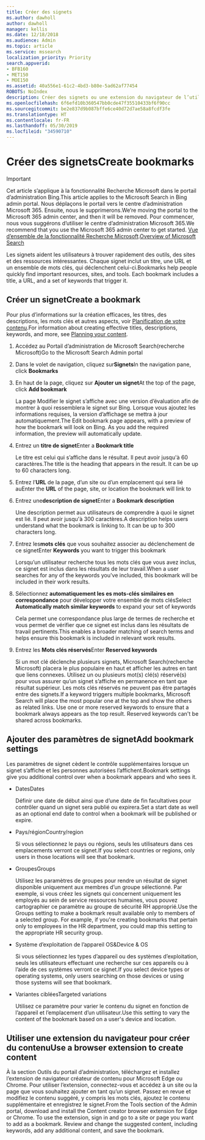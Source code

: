 ```yaml
---
title: Créer des signets
ms.author: dawholl
author: dawholl
manager: kellis
ms.date: 12/18/2018
ms.audience: Admin
ms.topic: article
ms.service: mssearch
localization_priority: Priority
search.appverid:
- BFB160
- MET150
- MOE150
ms.assetid: 40a556e1-61c2-4bd3-b80e-5ad62af77454
ROBOTS: NoIndex
description: Créer des signets ou une extension du navigateur de l’utilisateur pour les ajouter à vos résultats de travail Microsoft Search (recherche Microsoft)
ms.openlocfilehash: 6f6efd10b360547bb0cde47f35510433bf6f90cc
ms.sourcegitcommit: be2e837d9b087bffe6ce40d72d7ae58a8fcdf3fe
ms.translationtype: HT
ms.contentlocale: fr-FR
ms.lasthandoff: 05/30/2019
ms.locfileid: "34590710"
---
```

# <a name="create-bookmarks"></a><span data-ttu-id="8eba0-103">Créer des signets</span><span class="sxs-lookup"><span data-stu-id="8eba0-103">Create bookmarks</span></span>

> [!IMPORTANT]
> <span data-ttu-id="8eba0-104">Cet article s’applique à la fonctionnalité Recherche Microsoft dans le portail d’administration Bing.</span><span class="sxs-lookup"><span data-stu-id="8eba0-104">This article applies to the Microsoft Search in Bing admin portal.</span></span> <span data-ttu-id="8eba0-105">Nous déplaçons le portail vers le centre d’administration Microsoft 365. Ensuite, nous le supprimerons.</span><span class="sxs-lookup"><span data-stu-id="8eba0-105">We’re moving the portal to the Microsoft 365 admin center, and then it will be removed.</span></span> <span data-ttu-id="8eba0-106">Pour commencer, nous vous suggérons d’utiliser le centre d’administration Microsoft 365.</span><span class="sxs-lookup"><span data-stu-id="8eba0-106">We recommend that you use the Microsoft 365 admin center to get started.</span></span> <span data-ttu-id="8eba0-107">[Vue d’ensemble de la fonctionnalité Recherche Microsoft](overview-microsoft-search.md).</span><span class="sxs-lookup"><span data-stu-id="8eba0-107">[Overview of Microsoft Search](overview-microsoft-search.md)</span></span>
    
<span data-ttu-id="8eba0-p102">Les signets aident les utilisateurs à trouver rapidement des outils, des sites et des ressources intéressantes. Chaque signet inclut un titre, une URL et un ensemble de mots clés, qui déclenchent celui-ci.</span><span class="sxs-lookup"><span data-stu-id="8eba0-p102">Bookmarks help people quickly find important resources, sites, and tools. Each bookmark includes a title, a URL, and a set of keywords that trigger it.</span></span>
  
## <a name="create-a-bookmark"></a><span data-ttu-id="8eba0-110">Créer un signet</span><span class="sxs-lookup"><span data-stu-id="8eba0-110">Create a bookmark</span></span>

<span data-ttu-id="8eba0-111">Pour plus d’informations sur la création efficaces, les titres, des descriptions, les mots clés et autres aspects, voir [Planification de votre contenu](plan-your-content.md).</span><span class="sxs-lookup"><span data-stu-id="8eba0-111">For information about creating effective titles, descriptions, keywords, and more, see [Planning your content](plan-your-content.md).</span></span>
  
1. <span data-ttu-id="8eba0-112">Accédez au Portail d’administration de Microsoft Search(recherche Microsoft)</span><span class="sxs-lookup"><span data-stu-id="8eba0-112">Go to the Microsoft Search Admin portal</span></span>
    
2. <span data-ttu-id="8eba0-113">Dans le volet de navigation, cliquez sur**Signets**</span><span class="sxs-lookup"><span data-stu-id="8eba0-113">In the navigation pane, click **Bookmarks**</span></span>
    
3. <span data-ttu-id="8eba0-114">En haut de la page, cliquez sur **Ajouter un signet**</span><span class="sxs-lookup"><span data-stu-id="8eba0-114">At the top of the page, click **Add bookmark**</span></span>
    
    <span data-ttu-id="8eba0-p103">La page Modifier le signet s’affiche avec une version d’évaluation afin de montrer à quoi ressemblera le signet sur Bing. Lorsque vous ajoutez les informations requises, la version d’affichage se mettra à jour automatiquement.</span><span class="sxs-lookup"><span data-stu-id="8eba0-p103">The Edit bookmark page appears, with a preview of how the bookmark will look on Bing. As you add the required information, the preview will automatically update.</span></span>
    
4. <span data-ttu-id="8eba0-117">Entrez un **titre de signet**</span><span class="sxs-lookup"><span data-stu-id="8eba0-117">Enter a **Bookmark title**</span></span>
    
    <span data-ttu-id="8eba0-p104">Le titre est celui qui s’affiche dans le résultat. Il peut avoir jusqu'à 60 caractères.</span><span class="sxs-lookup"><span data-stu-id="8eba0-p104">The title is the heading that appears in the result. It can be up to 60 characters long.</span></span>
    
5. <span data-ttu-id="8eba0-120">Entrez l’**URL** de la page, d’un site ou d’un emplacement qui sera lié au</span><span class="sxs-lookup"><span data-stu-id="8eba0-120">Enter the **URL** of the page, site, or location the bookmark will link to</span></span> 
    
6. <span data-ttu-id="8eba0-121">Entrez une**description de signet**</span><span class="sxs-lookup"><span data-stu-id="8eba0-121">Enter a **Bookmark description**</span></span>
    
    <span data-ttu-id="8eba0-p105">Une description permet aux utilisateurs de comprendre à quoi le signet est lié. Il peut avoir jusqu'à 300 caractères.</span><span class="sxs-lookup"><span data-stu-id="8eba0-p105">A description helps users understand what the bookmark is linking to. It can be up to 300 characters long.</span></span>
    
7. <span data-ttu-id="8eba0-124">Entrez les**mots clés** que vous souhaitez associer au déclenchement de ce signet</span><span class="sxs-lookup"><span data-stu-id="8eba0-124">Enter **Keywords** you want to trigger this bookmark</span></span> 
    
    <span data-ttu-id="8eba0-125">Lorsqu’un utilisateur recherche tous les mots clés que vous avez inclus, ce signet est inclus dans les résultats de leur travail.</span><span class="sxs-lookup"><span data-stu-id="8eba0-125">When a user searches for any of the keywords you've included, this bookmark will be included in their work results.</span></span>
    
8. <span data-ttu-id="8eba0-126">Sélectionnez **automatiquement les es mots-clés similaires en correspondance** pour développer votre ensemble de mots clés</span><span class="sxs-lookup"><span data-stu-id="8eba0-126">Select **Automatically match similar keywords** to expand your set of keywords</span></span> 
    
    <span data-ttu-id="8eba0-127">Cela permet une correspondance plus large de termes de recherche et vous permet de vérifier que ce signet est inclus dans les résultats de travail pertinents.</span><span class="sxs-lookup"><span data-stu-id="8eba0-127">This enables a broader matching of search terms and helps ensure this bookmark is included in relevant work results.</span></span>
    
9. <span data-ttu-id="8eba0-128">Entrez les **Mots clés réservés**</span><span class="sxs-lookup"><span data-stu-id="8eba0-128">Enter **Reserved keywords**</span></span>
    
    <span data-ttu-id="8eba0-p106">Si un mot clé déclenche plusieurs signets, Microsoft Search(recherche Microsoft) placera le plus populaire en haut et afficher les autres en tant que liens connexes. Utilisez un ou plusieurs mot(s) clé(s) réservé(s) pour vous assurer qu’un signet s’affiche en permanence en tant que résultat supérieur. Les mots clés réservés ne peuvent pas être partagés entre des signets.</span><span class="sxs-lookup"><span data-stu-id="8eba0-p106">If a keyword triggers multiple bookmarks, Microsoft Search will place the most popular one at the top and show the others as related links. Use one or more reserved keywords to ensure that a bookmark always appears as the top result. Reserved keywords can't be shared across bookmarks.</span></span>
    
## <a name="add-bookmark-settings"></a><span data-ttu-id="8eba0-132">Ajouter des paramètres de signet</span><span class="sxs-lookup"><span data-stu-id="8eba0-132">Add bookmark settings</span></span>

<span data-ttu-id="8eba0-133">Les paramètres de signet cèdent le contrôle supplémentaires lorsque un signet s’affiche et les personnes autorisées l’affichent.</span><span class="sxs-lookup"><span data-stu-id="8eba0-133">Bookmark settings give you additional control over when a bookmark appears and who sees it.</span></span>
  
- <span data-ttu-id="8eba0-134">Dates</span><span class="sxs-lookup"><span data-stu-id="8eba0-134">Dates</span></span>
    
    <span data-ttu-id="8eba0-135">Définir une date de début ainsi que d’une date de fin facultatives pour contrôler quand un signet sera publié ou expirera.</span><span class="sxs-lookup"><span data-stu-id="8eba0-135">Set a start date as well as an optional end date to control when a bookmark will be published or expire.</span></span> 
    
- <span data-ttu-id="8eba0-136">Pays/région</span><span class="sxs-lookup"><span data-stu-id="8eba0-136">Country/region</span></span>
    
    <span data-ttu-id="8eba0-137">Si vous sélectionnez le pays ou régions, seuls les utilisateurs dans ces emplacements verront ce signet.</span><span class="sxs-lookup"><span data-stu-id="8eba0-137">If you select countries or regions, only users in those locations will see that bookmark.</span></span>
    
- <span data-ttu-id="8eba0-138">Groupes</span><span class="sxs-lookup"><span data-stu-id="8eba0-138">Groups</span></span>
    
    <span data-ttu-id="8eba0-p107">Utilisez les paramètres de groupes pour rendre un résultat de signet disponible uniquement aux membres d’un groupe sélectionné. Par exemple, si vous créez les signets qui concernent uniquement les employés au sein de service ressources humaines, vous pouvez cartographier ce paramètre au groupe de sécurité RH approprié.</span><span class="sxs-lookup"><span data-stu-id="8eba0-p107">Use the Groups setting to make a bookmark result available only to members of a selected group. For example, if you're creating bookmarks that pertain only to employees in the HR department, you could map this setting to the appropriate HR security group.</span></span>
    
- <span data-ttu-id="8eba0-141">Système d’exploitation de l’appareil OS&amp;</span><span class="sxs-lookup"><span data-stu-id="8eba0-141">Device &amp; OS</span></span>
    
    <span data-ttu-id="8eba0-142">Si vous sélectionnez les types d’appareil ou des systèmes d’exploitation, seuls les utilisateurs effectuant une recherche sur ces appareils ou à l’aide de ces systèmes verront ce signet.</span><span class="sxs-lookup"><span data-stu-id="8eba0-142">If you select device types or operating systems, only users searching on those devices or using those systems will see that bookmark.</span></span>
    
- <span data-ttu-id="8eba0-143">Variantes ciblées</span><span class="sxs-lookup"><span data-stu-id="8eba0-143">Targeted variations</span></span>
    
    <span data-ttu-id="8eba0-144">Utilisez ce paramètre pour varier le contenu du signet en fonction de l’appareil et l’emplacement d’un utilisateur.</span><span class="sxs-lookup"><span data-stu-id="8eba0-144">Use this setting to vary the content of the bookmark based on a user's device and location.</span></span>
    
## <a name="use-a-browser-extension-to-create-content"></a><span data-ttu-id="8eba0-145">Utiliser une extension du navigateur pour créer du contenu</span><span class="sxs-lookup"><span data-stu-id="8eba0-145">Use a browser extension to create content</span></span>

<span data-ttu-id="8eba0-p108">À la section Outils du portail d’administration, téléchargez et installez l’extension de navigateur créateur de contenu pour Microsoft Edge ou Chrome. Pour utiliser l’extension, connectez-vous et accédez à un site ou la page que vous souhaitez ajouter en tant qu’un signet. Passez en revue et modifiez le contenu suggéré, y compris les mots clés, ajoutez le contenu supplémentaire et enregistrez le signet.</span><span class="sxs-lookup"><span data-stu-id="8eba0-p108">From the Tools section of the Admin portal, download and install the Content creator browser extension for Edge or Chrome. To use the extension, sign in and go to a site or page you want to add as a bookmark. Review and change the suggested content, including keywords, add any additional content, and save the bookmark.</span></span>